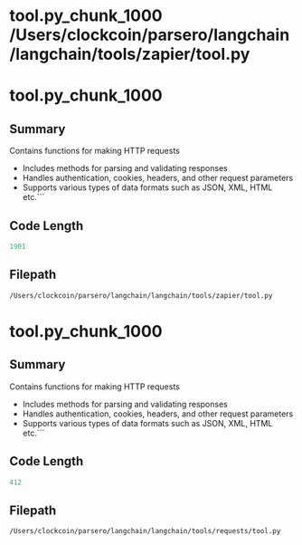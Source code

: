 # tool.py_chunk_1000			/Users/clockcoin/parsero/langchain/langchain/tools/zapier/tool.py
# tool.py_chunk_1000

## Summary

Contains functions for making HTTP requests
 - Includes methods for parsing and validating responses
 - Handles authentication, cookies, headers, and other request parameters 
 - Supports various types of data formats such as JSON, XML, HTML etc.```

## Code Length

```python
1901
```

## Filepath

```/Users/clockcoin/parsero/langchain/langchain/tools/zapier/tool.py```

# tool.py_chunk_1000

## Summary

Contains functions for making HTTP requests
 - Includes methods for parsing and validating responses
 - Handles authentication, cookies, headers, and other request parameters 
 - Supports various types of data formats such as JSON, XML, HTML etc.```

## Code Length

```python
412
```

## Filepath

```/Users/clockcoin/parsero/langchain/langchain/tools/requests/tool.py```


